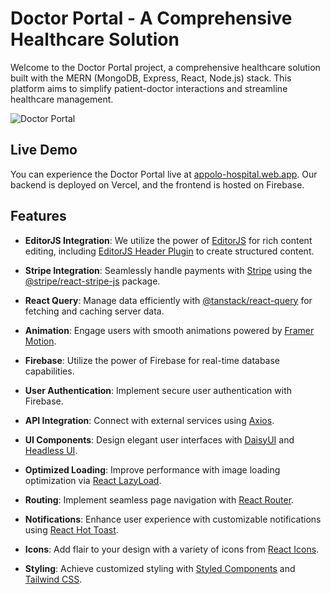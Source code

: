 # Doctor Portal - A Comprehensive Healthcare Solution

Welcome to the Doctor Portal project, a comprehensive healthcare solution built with the MERN (MongoDB, Express, React, Node.js) stack. This platform aims to simplify patient-doctor interactions and streamline healthcare management.

![Doctor Portal](https://i.ibb.co/wr7pzbQ/ss.png)

## Live Demo
You can experience the Doctor Portal live at [appolo-hospital.web.app](http://appolo-hospital.web.app/). Our backend is deployed on Vercel, and the frontend is hosted on Firebase.

## Features
- **EditorJS Integration**: We utilize the power of [EditorJS](https://editorjs.io/) for rich content editing, including [EditorJS Header Plugin](https://github.com/codex-team/editor.js) to create structured content.

- **Stripe Integration**: Seamlessly handle payments with [Stripe](https://stripe.com/) using the [@stripe/react-stripe-js](https://github.com/stripe/react-stripe) package.

- **React Query**: Manage data efficiently with [@tanstack/react-query](https://react-query.tanstack.com/) for fetching and caching server data.

- **Animation**: Engage users with smooth animations powered by [Framer Motion](https://www.framer.com/motion/).

- **Firebase**: Utilize the power of Firebase for real-time database capabilities.

- **User Authentication**: Implement secure user authentication with Firebase.

- **API Integration**: Connect with external services using [Axios](https://axios-http.com/).

- **UI Components**: Design elegant user interfaces with [DaisyUI](https://daisyui.com/) and [Headless UI](https://headlessui.com/).

- **Optimized Loading**: Improve performance with image loading optimization via [React LazyLoad](https://github.com/loktar00/react-lazyload).

- **Routing**: Implement seamless page navigation with [React Router](https://reactrouter.com/).

- **Notifications**: Enhance user experience with customizable notifications using [React Hot Toast](https://react-hot-toast.com/).

- **Icons**: Add flair to your design with a variety of icons from [React Icons](https://react-icons.github.io/react-icons/).

- **Styling**: Achieve customized styling with [Styled Components](https://styled-components.com/) and [Tailwind CSS](https://tailwindcss.com/).

